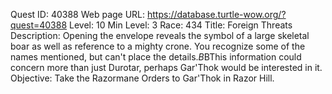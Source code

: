 Quest ID: 40388
Web page URL: https://database.turtle-wow.org/?quest=40388
Level: 10
Min Level: 3
Race: 434
Title: Foreign Threats
Description: Opening the envelope reveals the symbol of a large skeletal boar as well as reference to a mighty crone. You recognize some of the names mentioned, but can't place the details.$B$BThis information could concern more than just Durotar, perhaps Gar'Thok would be interested in it.
Objective: Take the Razormane Orders to Gar'Thok in Razor Hill.
